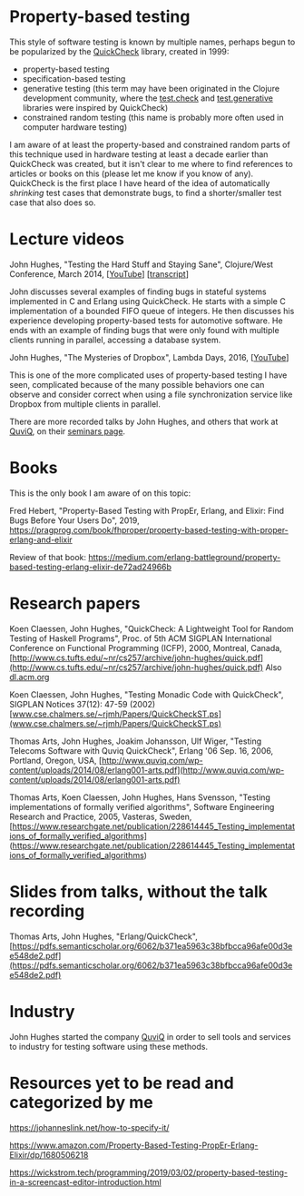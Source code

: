# Property-based testing

This style of software testing is known by multiple names, perhaps
begun to be popularized by the
[QuickCheck](https://en.wikipedia.org/wiki/QuickCheck) library,
created in 1999:

* property-based testing
* specification-based testing
* generative testing (this term may have been originated in the
  Clojure development community, where the
  [test.check](https://github.com/clojure/test.check) and
  [test.generative](https://github.com/clojure/test.generative)
  libraries were inspired by QuickCheck)
* constrained random testing (this name is probably more often used in
  computer hardware testing)

I am aware of at least the property-based and constrained random parts
of this technique used in hardware testing at least a decade earlier
than QuickCheck was created, but it isn't clear to me where to find
references to articles or books on this (please let me know if you
know of any).  QuickCheck is the first place I have heard of the idea
of automatically _shrinking_ test cases that demonstrate bugs, to find
a shorter/smaller test case that also does so.


# Lecture videos

John Hughes, "Testing the Hard Stuff and Staying Sane", Clojure/West
Conference, March 2014,
[[YouTube](https://www.youtube.com/watch?v=zi0rHwfiX1Q&t=44s)]
[[transcript](2014-03-24-john-hughes-testing-the-hard-stuff-and-staying-sane.txt)]

John discusses several examples of finding bugs in stateful systems
implemented in C and Erlang using QuickCheck.  He starts with a simple
C implementation of a bounded FIFO queue of integers.  He then
discusses his experience developing property-based tests for
automotive software.  He ends with an example of finding bugs that
were only found with multiple clients running in parallel, accessing a
database system.


John Hughes, "The Mysteries of Dropbox", Lambda Days, 2016,
[[YouTube](https://www.youtube.com/watch?v=H18vxq-VsCk)]

This is one of the more complicated uses of property-based testing I
have seen, complicated because of the many possible behaviors one can
observe and consider correct when using a file synchronization service
like Dropbox from multiple clients in parallel.


There are more recorded talks by John Hughes, and others that work at
[QuviQ](http://www.quviq.com), on their [seminars
page](http://www.quviq.com/services/seminars).


# Books

This is the only book I am aware of on this topic:

Fred Hebert, "Property-Based Testing with PropEr, Erlang, and Elixir:
Find Bugs Before Your Users Do", 2019,
https://pragprog.com/book/fhproper/property-based-testing-with-proper-erlang-and-elixir

Review of that book: https://medium.com/erlang-battleground/property-based-testing-erlang-elixir-de72ad24966b


# Research papers

Koen Claessen, John Hughes, "QuickCheck: A Lightweight Tool for Random
Testing of Haskell Programs", Proc. of 5th ACM SIGPLAN International
Conference on Functional Programming (ICFP), 2000, Montreal, Canada,
[http://www.cs.tufts.edu/~nr/cs257/archive/john-hughes/quick.pdf](http://www.cs.tufts.edu/~nr/cs257/archive/john-hughes/quick.pdf)
Also [dl.acm.org](http://dl.acm.org/citation.cfm?doid=351240.351266)

Koen Claessen, John Hughes, "Testing Monadic Code with QuickCheck",
SIGPLAN Notices 37(12): 47-59 (2002)
[www.cse.chalmers.se/~rjmh/Papers/QuickCheckST.ps](www.cse.chalmers.se/~rjmh/Papers/QuickCheckST.ps)

Thomas Arts, John Hughes, Joakim Johansson, Ulf Wiger, "Testing
Telecoms Software with Quviq QuickCheck", Erlang '06 Sep. 16, 2006,
Portland, Oregon, USA,
[http://www.quviq.com/wp-content/uploads/2014/08/erlang001-arts.pdf](http://www.quviq.com/wp-content/uploads/2014/08/erlang001-arts.pdf)

Thomas Arts, Koen Claessen, John Hughes, Hans Svensson, "Testing
implementations of formally verified algorithms", Software Engineering
Research and Practice, 2005, Vasteras, Sweden,
[https://www.researchgate.net/publication/228614445_Testing_implementations_of_formally_verified_algorithms]
(https://www.researchgate.net/publication/228614445_Testing_implementations_of_formally_verified_algorithms)



# Slides from talks, without the talk recording

Thomas Arts, John Hughes, "Erlang/QuickCheck",
[https://pdfs.semanticscholar.org/6062/b371ea5963c38bfbcca96afe00d3ee548de2.pdf](https://pdfs.semanticscholar.org/6062/b371ea5963c38bfbcca96afe00d3ee548de2.pdf)


# Industry

John Hughes started the company [QuviQ](http://www.quviq.com) in order
to sell tools and services to industry for testing software using
these methods.



# Resources yet to be read and categorized by me

https://johanneslink.net/how-to-specify-it/

https://www.amazon.com/Property-Based-Testing-PropEr-Erlang-Elixir/dp/1680506218

https://wickstrom.tech/programming/2019/03/02/property-based-testing-in-a-screencast-editor-introduction.html
